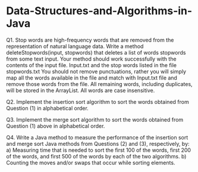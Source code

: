 # Data-Structures-and-Algorithms-in-Java
Q1. Stop words are high-frequency words that are removed from the representation of natural language data. Write a method deleteStopwords(input, stopwords) that deletes a list of words stopwords from some text input. Your method should work successfully with the contents of the input file. Input.txt and the stop words listed in the file stopwords.txt You should not remove punctuations, rather you will simply map all the words available in the file and match with Input.txt file and remove those words from the file. All remaining words, including duplicates, will be stored in the ArrayList. All words are case insensitive.

Q2. Implement the insertion sort algorithm to sort the words obtained from Question (1) in alphabetical order.

Q3. Implement the merge sort algorithm to sort the words obtained from Question (1) above in alphabetical order.

Q4. Write a Java method to measure the performance of the insertion sort and merge sort Java methods from Questions (2) and (3), respectively, by:
a) Measuring time that is needed to sort the first 100 of the words, first 200 of the words, and first 500 of the words by each of the two algorithms.
b) Counting the moves and/or swaps that occur while sorting elements.
